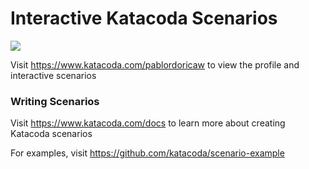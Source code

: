 # Interactive Katacoda Scenarios

[![](http://shields.katacoda.com/katacoda/pablordoricaw/count.svg)](https://www.katacoda.com/pablordoricaw "Get your profile on Katacoda.com")

Visit https://www.katacoda.com/pablordoricaw to view the profile and interactive scenarios

### Writing Scenarios
Visit https://www.katacoda.com/docs to learn more about creating Katacoda scenarios

For examples, visit https://github.com/katacoda/scenario-example
